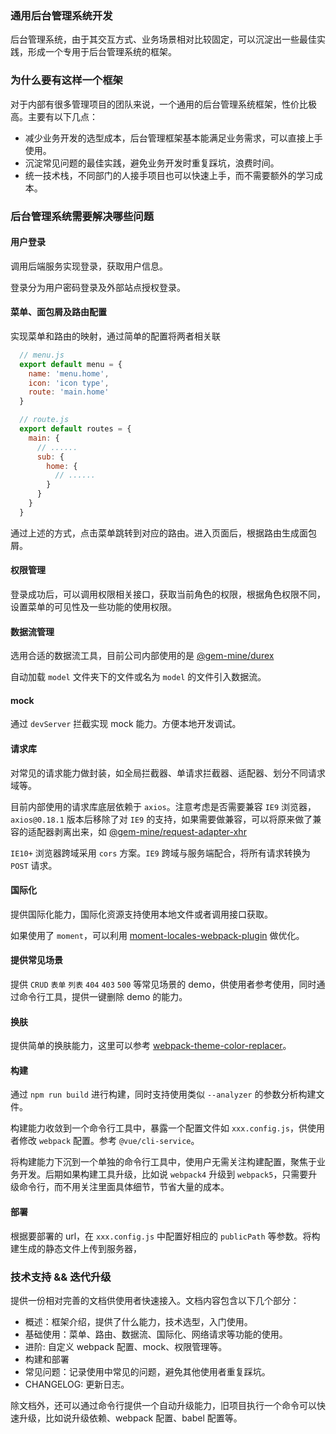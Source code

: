 ### 通用后台管理系统开发
后台管理系统，由于其交互方式、业务场景相对比较固定，可以沉淀出一些最佳实践，形成一个专用于后台管理系统的框架。

### 为什么要有这样一个框架
对于内部有很多管理项目的团队来说，一个通用的后台管理系统框架，性价比极高。主要有以下几点：

* 减少业务开发的选型成本，后台管理框架基本能满足业务需求，可以直接上手使用。
* 沉淀常见问题的最佳实践，避免业务开发时重复踩坑，浪费时间。
* 统一技术栈，不同部门的人接手项目也可以快速上手，而不需要额外的学习成本。

### 后台管理系统需要解决哪些问题
#### 用户登录
调用后端服务实现登录，获取用户信息。

登录分为用户密码登录及外部站点授权登录。

#### 菜单、面包屑及路由配置
实现菜单和路由的映射，通过简单的配置将两者相关联

```js
  // menu.js
  export default menu = {
    name: 'menu.home',
    icon: 'icon type',
    route: 'main.home'
  }

  // route.js
  export default routes = {
    main: {
      // ......
      sub: {
        home: {
          // ......
        }
      }
    }
  }
```

通过上述的方式，点击菜单跳转到对应的路由。进入页面后，根据路由生成面包屑。

#### 权限管理
登录成功后，可以调用权限相关接口，获取当前角色的权限，根据角色权限不同，设置菜单的可见性及一些功能的使用权限。

#### 数据流管理
选用合适的数据流工具，目前公司内部使用的是 [@gem-mine/durex](https://github.com/gem-mine/durex)

自动加载 `model` 文件夹下的文件或名为 `model` 的文件引入数据流。

#### mock
通过 `devServer` 拦截实现 mock 能力。方便本地开发调试。

#### 请求库
对常见的请求能力做封装，如全局拦截器、单请求拦截器、适配器、划分不同请求域等。

目前内部使用的请求库底层依赖于 `axios`。注意考虑是否需要兼容 `IE9` 浏览器，`axios@0.18.1` 版本后移除了对 `IE9` 的支持，如果需要做兼容，可以将原来做了兼容的适配器剥离出来，如 [@gem-mine/request-adapter-xhr](https://github.com/gem-mine/request-adapter-xhr)

`IE10+` 浏览器跨域采用 `cors` 方案。`IE9` 跨域与服务端配合，将所有请求转换为 `POST` 请求。

#### 国际化
提供国际化能力，国际化资源支持使用本地文件或者调用接口获取。

如果使用了 `moment`，可以利用 [moment-locales-webpack-plugin](https://www.npmjs.com/package/moment-locales-webpack-plugin) 做优化。

#### 提供常见场景
提供 `CRUD` `表单` `列表` `404` `403` `500` 等常见场景的 demo，供使用者参考使用，同时通过命令行工具，提供一键删除 demo 的能力。

#### 换肤
提供简单的换肤能力，这里可以参考 [webpack-theme-color-replacer](https://github.com/lllnnnggg555/webpack-theme-color-replacer)。

#### 构建
通过 `npm run build` 进行构建，同时支持使用类似 `--analyzer` 的参数分析构建文件。

构建能力收敛到一个命令行工具中，暴露一个配置文件如 `xxx.config.js`，供使用者修改 `webpack` 配置。参考 `@vue/cli-service`。

将构建能力下沉到一个单独的命令行工具中，使用户无需关注构建配置，聚焦于业务开发。后期如果构建工具升级，比如说 `webpack4` 升级到 `webpack5`，只需要升级命令行，而不用关注里面具体细节，节省大量的成本。

#### 部署
根据要部署的 url，在 `xxx.config.js` 中配置好相应的 `publicPath` 等参数。将构建生成的静态文件上传到服务器，

### 技术支持 && 迭代升级
提供一份相对完善的文档供使用者快速接入。文档内容包含以下几个部分：
* 概述：框架介绍，提供了什么能力，技术选型，入门使用。
* 基础使用：菜单、路由、数据流、国际化、网络请求等功能的使用。
* 进阶: 自定义 webpack 配置、mock、权限管理等。
* 构建和部署
* 常见问题：记录使用中常见的问题，避免其他使用者重复踩坑。
* CHANGELOG: 更新日志。

除文档外，还可以通过命令行提供一个自动升级能力，旧项目执行一个命令可以快速升级，比如说升级依赖、webpack 配置、babel 配置等。

